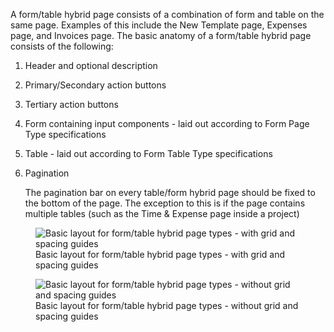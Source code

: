 A form/table hybrid page consists of a combination of form and table on the same page. 
Examples of this include the New Template page, Expenses page, and Invoices page. 
The basic anatomy of a form/table hybrid page consists of the following:

1. Header and optional description

1. Primary/Secondary action buttons

1. Tertiary action buttons 
   
1. Form containing input components - laid out according to Form Page Type specifications

1. Table - laid out according to Form Table Type specifications

1. Pagination 
   
   The pagination bar on every table/form hybrid page should be fixed to the bottom of the page. The exception to this is if the page contains multiple tables (such as the Time & Expense page inside a project)

<figure class="global__html__figure">
  <img 
    alt="Basic layout for form/table hybrid page types - with grid and spacing guides"
    class="global__html__img"
    src="/design-patterns/pages/images/image2.jpg" 
  />
  <figcaption class="global__html__figcaption">Basic layout for form/table hybrid page types - with grid and spacing guides</figcaption>
</figure>

<figure class="global__html__figure">
  <img 
    alt="Basic layout for form/table hybrid page types - without grid and spacing guides"
    class="global__html__img"
    src="/design-patterns/pages/images/image6.jpg" 
  />
  <figcaption class="global__html__figcaption">Basic layout for form/table hybrid page types - without grid and spacing guides</figcaption>
</figure>
